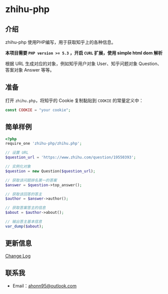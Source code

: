 # zhihu-php

## 介绍
zhihu-php 使用PHP编写，用于获取知乎上的各种信息。

**本项目需要 `PHP version >= 5.3` ，开启 `CURL` 扩展，使用 simple html dom 解析**

根据 URL 生成对应的对象，例如知乎用户对象 User、知乎问题对象 Question、答案对象 Answer 等等。

## 准备
打开 `zhihu.php`，将知乎的 Cookie 复制黏贴到 `COOKIE` 的常量定义中：
``` php
const COOKIE = "your cookie";
```

## 简单样例
``` php
<?php
require_one 'zhihu-php/zhihu.php';

// 设置 URL
$question_url = 'https://www.zhihu.com/question/19550393';

// 实例化对象
$question = new Question($question_url);

// 获取该问题排名第一的答案
$answer = $question->top_answer();

// 获取该回答的答主
$author = $answer->author();

// 获取答案答主的信息
$about = $author->about();

// 输出答主基本信息
var_dump($about);
```

## 更新信息
[Change Log](https://github.com/ahonn/zhihu-php/blob/master/ChangeLog.md)

## 联系我
- Email：[ahonn95@outlook.com](mailto:ahonn95@outlook.com)

